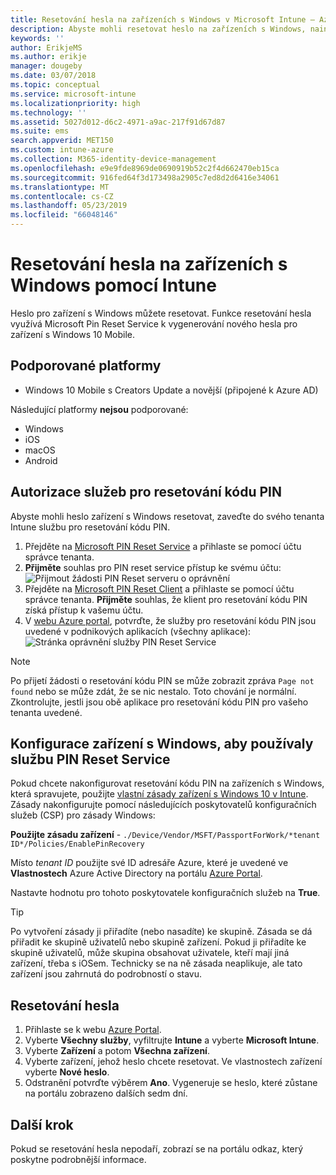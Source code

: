 ```yaml
---
title: Resetování hesla na zařízeních s Windows v Microsoft Intune – Azure | Microsoft Docs
description: Abyste mohli resetovat heslo na zařízeních s Windows, nainstalujte Microsoft Pin Reset Service a Microsoft Pin Reset Client, vytvořte zásadu pro zařízení pomocí svého ID adresáře Azure Active Directory a pak heslo resetujte na portálu Azure Portal pomocí Microsoft Intune.
keywords: ''
author: ErikjeMS
ms.author: erikje
manager: dougeby
ms.date: 03/07/2018
ms.topic: conceptual
ms.service: microsoft-intune
ms.localizationpriority: high
ms.technology: ''
ms.assetid: 5027d012-d6c2-4971-a9ac-217f91d67d87
ms.suite: ems
search.appverid: MET150
ms.custom: intune-azure
ms.collection: M365-identity-device-management
ms.openlocfilehash: e9e9fde8969de0690919b52c2f4d662470eb15ca
ms.sourcegitcommit: 916fed64f3d173498a2905c7ed8d2d6416e34061
ms.translationtype: MT
ms.contentlocale: cs-CZ
ms.lasthandoff: 05/23/2019
ms.locfileid: "66048146"
---
```

# <a name="reset-the-passcode-on-windows-devices-using-intune"></a>Resetování hesla na zařízeních s Windows pomocí Intune

Heslo pro zařízení s Windows můžete resetovat. Funkce resetování hesla využívá Microsoft Pin Reset Service k vygenerování nového hesla pro zařízení s Windows 10 Mobile. 

## <a name="supported-platforms"></a>Podporované platformy

- Windows 10 Mobile s Creators Update a novější (připojené k Azure AD)

Následující platformy **nejsou** podporované:
- Windows
- iOS
- macOS
- Android

## <a name="authorize-the-pin-reset-services"></a>Autorizace služeb pro resetování kódu PIN

Abyste mohli heslo zařízení s Windows resetovat, zaveďte do svého tenanta Intune službu pro resetování kódu PIN.

1. Přejděte na [Microsoft PIN Reset Service](https://login.windows.net/common/oauth2/authorize?response_type=code&client_id=b8456c59-1230-44c7-a4a2-99b085333e84&resource=https%3A%2F%2Fgraph.windows.net&redirect_uri=https%3A%2F%2Fcred.microsoft.com&state=e9191523-6c2f-4f1d-a4f9-c36f26f89df0&prompt=admin_consent) a přihlaste se pomocí účtu správce tenanta.
2. **Přijměte** souhlas pro PIN reset service přístup ke svému účtu: ![Přijmout žádosti PIN Reset serveru o oprávnění](./media/pin-reset-service-home-screen.png)
3. Přejděte na [Microsoft PIN Reset Client](https://login.windows.net/common/oauth2/authorize?response_type=code&client_id=9115dd05-fad5-4f9c-acc7-305d08b1b04e&resource=https%3A%2F%2Fcred.microsoft.com%2F&redirect_uri=ms-appx-web%3A%2F%2FMicrosoft.AAD.BrokerPlugin%2F9115dd05-fad5-4f9c-acc7-305d08b1b04e&state=6765f8c5-f4a7-4029-b667-46a6776ad611&prompt=admin_consent) a přihlaste se pomocí účtu správce tenanta. **Přijměte** souhlas, že klient pro resetování kódu PIN získá přístup k vašemu účtu.
4. V [webu Azure portal](https://portal.azure.com), potvrďte, že služby pro resetování kódu PIN jsou uvedené v podnikových aplikacích (všechny aplikace): ![Stránka oprávnění služby PIN Reset Service](./media/pin-reset-service-application.png)

> [!NOTE]
> Po přijetí žádosti o resetování kódu PIN se může zobrazit zpráva `Page not found` nebo se může zdát, že se nic nestalo. Toto chování je normální. Zkontrolujte, jestli jsou obě aplikace pro resetování kódu PIN pro vašeho tenanta uvedené.

## <a name="configure-windows-devices-to-use-pin-reset"></a>Konfigurace zařízení s Windows, aby používaly službu PIN Reset Service

Pokud chcete nakonfigurovat resetování kódu PIN na zařízeních s Windows, která spravujete, použijte [vlastní zásady zařízení s Windows 10 v Intune](custom-settings-windows-10.md). Zásady nakonfigurujte pomocí následujících poskytovatelů konfiguračních služeb (CSP) pro zásady Windows:

**Použijte zásadu zařízení** - `./Device/Vendor/MSFT/PassportForWork/*tenant ID*/Policies/EnablePinRecovery`

Místo *tenant ID* použijte své ID adresáře Azure, které je uvedené ve **Vlastnostech** Azure Active Directory na portálu [Azure Portal](https://portal.azure.com).

Nastavte hodnotu pro tohoto poskytovatele konfiguračních služeb na **True**.

> [!TIP]
> Po vytvoření zásady ji přiřadíte (nebo nasadíte) ke skupině. Zásada se dá přiřadit ke skupině uživatelů nebo skupině zařízení. Pokud ji přiřadíte ke skupině uživatelů, může skupina obsahovat uživatele, kteří mají jiná zařízení, třeba s iOSem. Technicky se na ně zásada neaplikuje, ale tato zařízení jsou zahrnutá do podrobností o stavu.

## <a name="reset-the-passcode"></a>Resetování hesla

1. Přihlaste se k webu [Azure Portal](https://portal.azure.com). 
2. Vyberte **Všechny služby**, vyfiltrujte **Intune** a vyberte **Microsoft Intune**.
3. Vyberte **Zařízení** a potom **Všechna zařízení**.
4. Vyberte zařízení, jehož heslo chcete resetovat. Ve vlastnostech zařízení vyberte **Nové heslo**.
5. Odstranění potvrďte výběrem **Ano**. Vygeneruje se heslo, které zůstane na portálu zobrazeno dalších sedm dní.

## <a name="next-step"></a>Další krok

Pokud se resetování hesla nepodaří, zobrazí se na portálu odkaz, který poskytne podrobnější informace.
